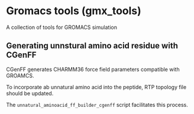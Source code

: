 # Gromacs tools (gmx_tools)
A collection of tools for GROMACS simulation 

## Generating unnstural amino acid residue with CGenFF

CGenFF generates CHARMM36 force field parameters compatible with GROAMCS. 

To incorporate ab unnatural amino acid into the peptide, RTP topology file should be updated.

The `unnatural_aminoacid_ff_builder_cgenff` script facilitates this process. 



